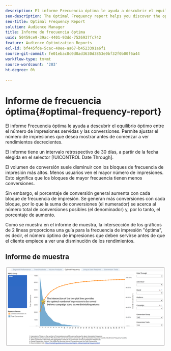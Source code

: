 ```yaml
---
description: El informe Frecuencia óptima le ayuda a descubrir el equilibrio óptimo entre el número de impresiones servidas y las conversiones. Permite ajustar el número de impresiones que desea mostrar antes de comenzar a ver rendimientos decrecientes.
seo-description: The Optimal Frequency report helps you discover the optimal balance between the number of served impressions and conversions. It allows you to adjust the number of impressions you would want to display before starting to see diminishing returns.
seo-title: Optimal Frequency Report
solution: Audience Manager
title: Informe de frecuencia óptima
uuid: 50459ce9-39ac-4401-93dd-7526937fc742
feature: Audience Optimization Reports
exl-id: bf445fde-5cac-40ee-aa67-b4523391a6f1
source-git-commit: fe01ebac8c0d0ad3630d3853e0bf32f0b00f6a44
workflow-type: tm+mt
source-wordcount: '203'
ht-degree: 0%

---
```


# Informe de frecuencia óptima{#optimal-frequency-report}

El informe Frecuencia óptima le ayuda a descubrir el equilibrio óptimo entre el número de impresiones servidas y las conversiones. Permite ajustar el número de impresiones que desea mostrar antes de comenzar a ver rendimientos decrecientes.

El informe tiene un intervalo retrospectivo de 30 días, a partir de la fecha elegida en el selector [!UICONTROL Date Through].

El volumen de conversión suele disminuir con los bloques de frecuencia de impresión más altos. Menos usuarios ven el mayor número de impresiones. Esto significa que los bloques de mayor frecuencia tienen menos conversiones.

Sin embargo, el porcentaje de conversión general aumenta con cada bloque de frecuencia de impresión. Se generan más conversiones con cada bloque, por lo que la suma de conversiones (el numerador) se acerca al número total de conversiones posibles (el denominador) y, por lo tanto, el porcentaje de aumento.

Como se muestra en el informe de muestra, la intersección de los gráficos de 2 líneas proporciona una guía para la frecuencia de impresión &quot;óptima&quot;, es decir, el número óptimo de impresiones que deben servirse antes de que el cliente empiece a ver una disminución de los rendimientos.

## Informe de muestra

![frecuencia óptima](assets/optimal-frequency2.png)
